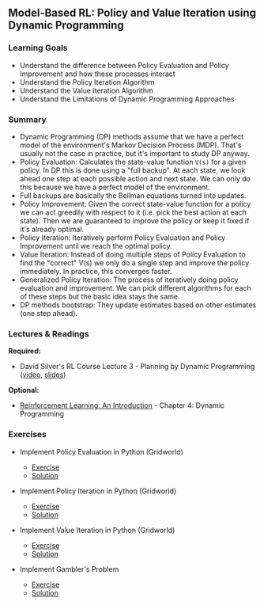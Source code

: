 ## Model-Based RL: Policy and Value Iteration using Dynamic Programming

### Learning Goals

- Understand the difference between Policy Evaluation and Policy Improvement and how these processes interact
- Understand the Policy Iteration Algorithm
- Understand the Value Iteration Algorithm
- Understand the Limitations of Dynamic Programming Approaches


### Summary

- Dynamic Programming (DP) methods assume that we have a perfect model of the environment's Markov Decision Process (MDP). That's usually not the case in practice, but it's important to study DP anyway.
- Policy Evaluation: Calculates the state-value function `V(s)` for a given policy. In DP this is done using a "full backup". At each state, we look ahead one step at each possible action and next state. We can only do this because we have a perfect model of the environment.
- Full backups are basically the Bellman equations turned into updates.
- Policy Improvement: Given the correct state-value function for a policy we can act greedily with respect to it (i.e. pick the best action at each state). Then we are guaranteed to improve the policy or keep it fixed if it's already optimal.
- Policy Iteration: Iteratively perform Policy Evaluation and Policy Improvement until we reach the optimal policy.
- Value Iteration: Instead of doing multiple steps of Policy Evaluation to find the "correct" V(s) we only do a single step and improve the policy immediately. In practice, this converges faster.
- Generalized Policy Iteration: The process of iteratively doing policy evaluation and improvement. We can pick different algorithms for each of these steps but the basic idea stays the same.
- DP methods bootstrap: They update estimates based on other estimates (one step ahead).


### Lectures & Readings

**Required:**

- David Silver's RL Course Lecture 3 - Planning by Dynamic Programming ([video](https://www.youtube.com/watch?v=Nd1-UUMVfz4), [slides](http://www0.cs.ucl.ac.uk/staff/d.silver/web/Teaching_files/DP.pdf))

**Optional:**

- [Reinforcement Learning: An Introduction](http://incompleteideas.net/book/bookdraft2018jan1.pdf) - Chapter 4: Dynamic Programming


### Exercises

- Implement Policy Evaluation in Python (Gridworld)
  - [Exercise](Policy%20Evaluation.ipynb)
  - [Solution](Policy%20Evaluation%20Solution.ipynb)

- Implement Policy Iteration in Python (Gridworld)
  - [Exercise](Policy%20Iteration.ipynb)
  - [Solution](Policy%20Iteration%20Solution.ipynb)

- Implement Value Iteration in Python (Gridworld)
  - [Exercise](Value%20Iteration.ipynb)
  - [Solution](Value%20Iteration%20Solution.ipynb)

- Implement Gambler's Problem
  - [Exercise](Gamblers%20Problem.ipynb)
  - [Solution](Gamblers%20Problem%20Solution.ipynb)